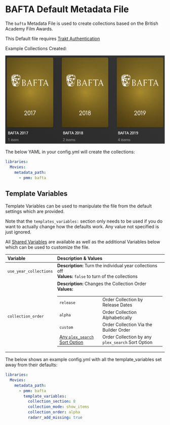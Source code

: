 # BAFTA Default Metadata File

The `bafta` Metadata File is used to create collections based on the British Academy Film Awards.

This Default file requires [Trakt Authentication](https://metamanager.wiki/en/latest/config/trakt.html)

Example Collections Created:

![](../images/bafta.png)

The below YAML in your config.yml will create the collections:
```yaml
libraries:
  Movies:
    metadata_path:
      - pmm: bafta
```

## Template Variables

Template Variables can be used to manipulate the file from the default settings which are provided. 

Note that the `templates_variables:` section only needs to be used if you do want to actually change how the defaults work. Any value not specified is just ignored.

All [Shared Variables](../variables) are available as well as the additional Variables below which can be used to customize the file.

| Variable               | Description & Values                                                                                                                                                                                                                                                                                                                                                                                                                                       |
|:-----------------------|:-----------------------------------------------------------------------------------------------------------------------------------------------------------------------------------------------------------------------------------------------------------------------------------------------------------------------------------------------------------------------------------------------------------------------------------------------------------|
| `use_year_collections` | **Description:** Turn the individual year collections off<br>**Values:** `false` to turn of the collections                                                                                                                                                                                                                                                                                                                                                |
| `collection_order`     | **Description:** Changes the Collection Order<br>**Values:**<table class="clearTable"><tr><td>`release`</td><td>Order Collection by Release Dates</td></tr><tr><td>`alpha`</td><td>Order Collection Alphabetically</td></tr><tr><td>`custom`</td><td>Order Collection Via the Builder Order</td></tr><tr><td>[Any `plex_search` Sort Option](../builders/plex.md#sort-options)</td><td>Order Collection by any `plex_search` Sort Option</td></tr></table> |

The below shows an example config.yml with all the template_variables set away from their defaults:

```yaml
libraries:
  Movies:
    metadata_path:
      - pmm: bafta
        template_variables:
          collection_section: 8
          collection_mode: show_items
          collection_order: alpha
          radarr_add_missing: true
```

